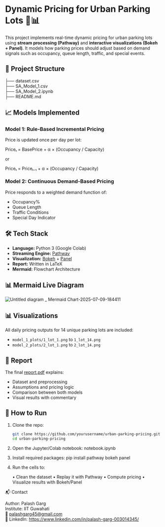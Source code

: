 # Dynamic Pricing for Urban Parking Lots 🚗📊

This project implements real-time dynamic pricing for urban parking lots using **stream processing (Pathway)** and **interactive visualizations (Bokeh + Panel)**. It models how parking prices should adjust based on demand signals such as occupancy, queue length, traffic, and special events.

## 📁 Project Structure
├── dataset.csv                 
├── SA_Model_1.csv              
├── SA_Model_2.ipynb            
├── README.md                   

## 📈 Models Implemented

### Model 1: Rule-Based Incremental Pricing
Price is updated once per day per lot:  

Priceₜ = BasePrice + α × (Occupancy / Capacity)  

or  

Priceₜ = Priceₜ₋₁ + α × (Occupancy / Capacity)  

### Model 2: Continuous Demand-Based Pricing
Price responds to a weighted demand function of:
- Occupancy%
- Queue Length
- Traffic Conditions
- Special Day Indicator


## 🛠 Tech Stack

- **Language:** Python 3 (Google Colab)
- **Streaming Engine:** [Pathway](https://pathway.com/)
- **Visualization:** [Bokeh](https://docs.bokeh.org/) + [Panel](https://panel.holoviz.org/)
- **Report:** Written in LaTeX
- **Mermaid:** Flowchart Architecture

## 📊 Mermaid Live Diagram
![Untitled diagram _ Mermaid Chart-2025-07-09-184411](https://github.com/user-attachments/assets/1ceff262-3b91-4cbf-944f-8dd5d4bb8c86)

## 📊 Visualizations

All daily pricing outputs for 14 unique parking lots are included:
- `model_1_plots/1_lot_1.png` to `1_lot_14.png`
- `model_2_plots/2_lot_1.png` to `2_lot_14.png`

## 📄 Report


The final [report.pdf](./SA_Capstone_report.pdf) explains:
- Dataset and preprocessing
- Assumptions and pricing logic
- Comparison between both models
- Visual results with commentary

## 🚀 How to Run

1. Clone the repo:
   ```bash
   git clone https://github.com/yourusername/urban-parking-pricing.git
   cd urban-parking-pricing
2.	Open the Jupyter/Colab notebook: notebook.ipynb
3.	Install required packages: pip install pathway bokeh panel
4.	Run the cells to:

	•	Clean the dataset
	•	Replay it with Pathway
	•	Compute pricing
	•	Visualize results with Bokeh/Panel

📬 Contact

Author: Palash Garg  
Institute: IIT Guwahati  
📧 palashgarg45@gmail.com  
📎 LinkedIn: https://www.linkedin.com/in/palash-garg-003014345/

